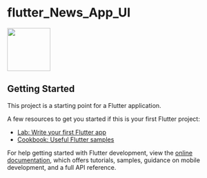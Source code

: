 # flutter_News_App_UI
<img src="https://github.com/user-attachments/assets/5d635e38-5b4e-4425-beaf-2678149b0b9f" width="100" height="100" />

## Getting Started

This project is a starting point for a Flutter application.

A few resources to get you started if this is your first Flutter project:

- [Lab: Write your first Flutter app](https://docs.flutter.dev/get-started/codelab)
- [Cookbook: Useful Flutter samples](https://docs.flutter.dev/cookbook)

For help getting started with Flutter development, view the
[online documentation](https://docs.flutter.dev/), which offers tutorials,
samples, guidance on mobile development, and a full API reference.
